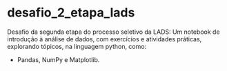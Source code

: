 # desafio_2_etapa_lads
Desafio da segunda etapa do processo seletivo da LADS:
Um notebook de introdução à análise de dados, com exercícios e atividades práticas, explorando tópicos, na linguagem python, como:
- Pandas, NumPy e Matplotlib.
